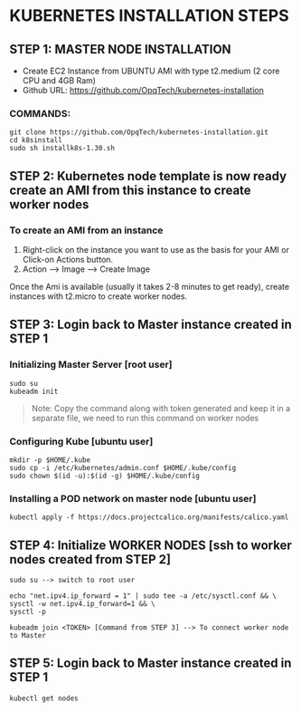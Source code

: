 # KUBERNETES INSTALLATION STEPS

## STEP 1: MASTER NODE INSTALLATION

- Create EC2 Instance from UBUNTU AMI with type t2.medium (2 core CPU and 4GB Ram)
- Github URL: https://github.com/OpqTech/kubernetes-installation

### COMMANDS:
```
git clone https://github.com/OpqTech/kubernetes-installation.git 
cd k8sinstall
sudo sh installk8s-1.30.sh
```

## STEP 2: Kubernetes node template is now ready create an AMI from this instance to create worker nodes

### To create an AMI from an instance
1. Right-click on the instance you want to use as the basis for your AMI or Click-on Actions button.
2. Action --> Image --> Create Image

Once the Ami is available (usually it takes 2-8 minutes to get ready), create instances with t2.micro to
create worker nodes.

## STEP 3: Login back to Master instance created in STEP 1

### Initializing Master Server [root user]

```
sudo su
kubeadm init
```
>Note: Copy the command along with token generated and keep it in a separate file, we need to run this command on worker nodes

### Configuring Kube [ubuntu user]

```
mkdir -p $HOME/.kube
sudo cp -i /etc/kubernetes/admin.conf $HOME/.kube/config
sudo chown $(id -u):$(id -g) $HOME/.kube/config
```

### Installing a POD network on master node [ubuntu user]
```
kubectl apply -f https://docs.projectcalico.org/manifests/calico.yaml
```

## STEP 4: Initialize WORKER NODES [ssh to worker nodes created from STEP 2]

```
sudo su --> switch to root user

echo "net.ipv4.ip_forward = 1" | sudo tee -a /etc/sysctl.conf && \
sysctl -w net.ipv4.ip_forward=1 && \
sysctl -p

kubeadm join <TOKEN> [Command from STEP 3] --> To connect worker node to Master
```

## STEP 5: Login back to Master instance created in STEP 1

```
kubectl get nodes
```
